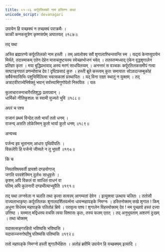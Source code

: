 ```yaml
---
title: ०१-०६ कर्पूरतिलको नाम हस्तिनः कथा
unicode_script: devanagari
---
```

उपायेन हि यच्छक्यं न तच्छक्यं पराक्रमैः ।  
काकी कनकसूत्रेण कृष्णसर्पम् अघातयत् ॥१८७॥

तद् यथा

अस्ति ब्रह्मारण्ये कर्पूरतिलको नाम हस्ती । तम् अवलोक्य सर्वे शृगालाश्चिन्तयन्ति स्म । यद्ययं केनाप्युपायेन मिर्यते, तदास्माकम् एतेन देहेन मासचतुष्टयस्य स्वेच्छाभोजनं भवेत् । ततस्तन्मध्याद् एकेन वृद्धशृगालेन प्रतिज्ञा कृता । मया बुद्धिप्रभावाद् अस्य मरणं साधयितव्यम् । अनन्तरं स वञ्चकः कर्पूरतिलकसमीपं गत्वा साष्टाङ्गपातं प्रणम्योवाच देव ! दृष्टिप्रसादं कुरु । हस्ती ब्रूते कस्त्वम् कुतः समायातः सोऽवदत्जम्बुकोहं सर्वैर्वनवासिभिः पशुभिर्मिलित्वा भवत्सकाशं प्रस्थापितः । यद् विना राज्ञा स्थातुं न युक्तम् । तद् अत्राटवीराज्येभिषेक्तुं भवान् सर्वस्वामिगुणोपेतो निरूपितः । यतः

कुलाचारजनाचारैरतिशुद्धः प्रतापवान् ।  
धार्मिको नीतिकुशलः स स्वामी युज्यते भुवि ॥१८८॥

अपरं च पश्य

राजानं प्रथमं विन्देत् ततो भार्यां ततो धनम् ।  
राजन्य् असति लोकेस्मिन् कुतो भार्या कुतो धनम् ॥१८९॥

अन्यच्च

पर्जन्य इव भूतानाम् आधारः पृथिवीपतिः ।  
विकलेपि हि पर्जन्ये जीव्यते न तु भूपतौ ॥१९०॥

किं च

नियतविषयवर्ती प्रायशो दण्डयोगाज्   
जगति परवशेस्मिन् दुर्लभः साधुवृत्तेः ।  
कृशम् अपि विकलं वा व्याधितं वाधनं वा   
पतिम् अपि कुलनारी दण्डभीत्याभ्युपैति ॥१९१॥

तद् यथा लग्नवेला न चलति तथा कृत्वा सत्वरम् आगम्यतां देवेन । इत्युक्त्वा उत्थाय चलितः । ततोसौ राज्यलाभाकृष्टः कर्पूरतिलकः शृगालदर्शितवर्त्मना धावन्महापङ्के निमग्नः । हस्तिनोक्तम् सखे शृगाल ! किम् अधुना विधेयम् महापङ्के पतितोहं म्रिये । परावृत्य पश्य ! शृगालेन विहस्योक्तम् देव ! मम पुच्छाग्रे हस्तं दत्त्वा उत्तिष्ठ । यस्मात् मद्विधस्य वचसि त्वया विश्वासः कृतः, तस्य फलम् एतत् । तद् अनुभूयताम् अशरणं दुःखम् । तथा चोक्तम्

यदासत्सङ्गरहितो भविष्यसि भविष्यसि ।  
यदासज्जनगोष्ठीषु पतिष्यसि पतिष्यसि ॥१९२॥

ततो महापङ्के निमग्नो हस्ती शृगालैर्भक्षितः । अतोहं ब्रवीमि उपायेन हि यच्छक्यम् इत्यादि ।   
